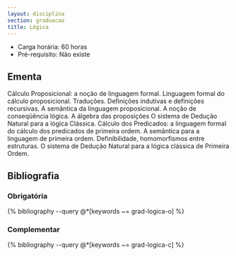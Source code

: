 ```yaml
---
layout: disciplina
section: graduacao
title: Lógica
---
```


- Carga horária: 60 horas 
- Pré-requisito: Não existe

## Ementa 

Cálculo Proposicional: a noção de linguagem formal. Linguagem formal
do cálculo proposicional. Traduções. Definições indutivas e definições
recursivas. A semântica da linguagem proposicional. A noção de
conseqüência lógica. A álgebra das proposições O sistema de Dedução
Natural para a lógica Clássica. Cálculo dos Predicados: a linguagem
formal do cálculo dos predicados de primeira ordem. A semântica para a
linguagem de primeira ordem. Definibilidade, homomorfismos entre
estruturas. O sistema de Dedução Natural para a lógica clássica de
Primeira Ordem.

## Bibliografia

### Obrigatória

{% bibliography --query @*[keywords ~= grad-logica-o] %}

### Complementar

{% bibliography --query @*[keywords ~= grad-logica-c] %}
